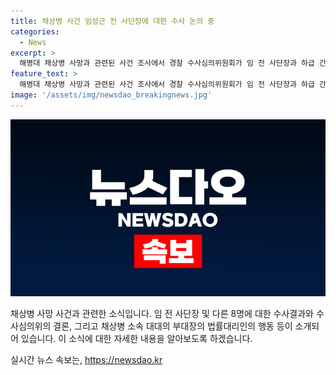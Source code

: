 ```yaml
---
title: 채상병 사건 임성근 전 사단장에 대한 수사 논의 중
categories:
  - News
excerpt: >
  해병대 채상병 사망과 관련된 사건 조사에서 경찰 수사심의위원회가 임 전 사단장과 하급 간부 2명을 불송치(무혐의)로 결정했다. 대신, 군 관계자 6명이 송치 대상으로 지목됐으며, 경찰은 추가로 피의자 1명을 확인했다. 채상병 소속 대대의 부대장인 이용민 중령의 법률대리인은 수사심의결정에 불만을 표현하고, 고위공직자범죄수사처에 임 전 사단장을 고발했다.
feature_text: >
  해병대 채상병 사망과 관련된 사건 조사에서 경찰 수사심의위원회가 임 전 사단장과 하급 간부 2명을 불송치(무혐의)로 결정했다. 대신, 군 관계자 6명이 송치 대상으로 지목됐으며, 경찰은 추가로 피의자 1명을 확인했다. 채상병 소속 대대의 부대장인 이용민 중령의 법률대리인은 수사심의결정에 불만을 표현하고, 고위공직자범죄수사처에 임 전 사단장을 고발했다.
image: '/assets/img/newsdao_breakingnews.jpg'
---
```


<p><img src="/assets/img/newsdao_breakingnews.jpg" alt="cryptoinkorea 속보" /></p>

<p>채상병 사망 사건과 관련한 소식입니다. 임 전 사단장 및 다른 8명에 대한 수사결과와 수사심의위의 결론, 그리고 채상병 소속 대대의 부대장의 법률대리인의 행동 등이 소개되어 있습니다. 이 소식에 대한 자세한 내용을 알아보도록 하겠습니다.</p>
실시간 뉴스 속보는, <a href="https://newsdao.kr" rel="dofollow">https://newsdao.kr</a>


